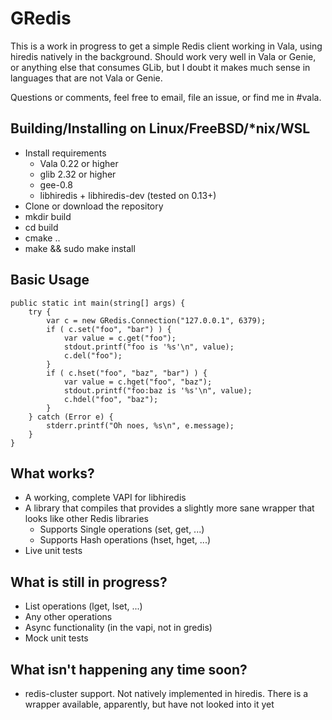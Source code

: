 # GRedis

This is a work in progress to get a simple Redis client working in Vala, using
hiredis natively in the background. Should work very well in Vala or Genie, or
anything else that consumes GLib, but I doubt it makes much sense in languages
that are not Vala or Genie.

Questions or comments, feel free to email, file an issue, or find me in #vala.

## Building/Installing on Linux/FreeBSD/*nix/WSL

* Install requirements
  * Vala 0.22 or higher
  * glib 2.32 or higher
  * gee-0.8
  * libhiredis + libhiredis-dev (tested on 0.13+)
* Clone or download the repository
* mkdir build
* cd build
* cmake ..
* make && sudo make install

## Basic Usage

```
public static int main(string[] args) {
    try {
        var c = new GRedis.Connection("127.0.0.1", 6379);
        if ( c.set("foo", "bar") ) {
            var value = c.get("foo");
            stdout.printf("foo is '%s'\n", value);
            c.del("foo");
        }
        if ( c.hset("foo", "baz", "bar") ) {
            var value = c.hget("foo", "baz");
            stdout.printf("foo:baz is '%s'\n", value);
            c.hdel("foo", "baz");
        }
    } catch (Error e) {
        stderr.printf("Oh noes, %s\n", e.message);
    }
}
```

## What works?

* A working, complete VAPI for libhiredis
* A library that compiles that provides a slightly more sane wrapper that looks
  like other Redis libraries
  * Supports Single operations (set, get, ...)
  * Supports Hash operations (hset, hget, ...)
* Live unit tests

## What is still in progress?

* List operations (lget, lset, ...)
* Any other operations
* Async functionality (in the vapi, not in gredis)
* Mock unit tests

## What isn't happening any time soon?

* redis-cluster support. Not natively implemented in hiredis. There is
  a wrapper available, apparently, but have not looked into it yet
